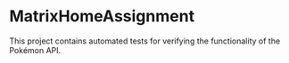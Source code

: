 # MatrixHomeAssignment
This project contains automated tests for verifying the functionality of the Pokémon API.
